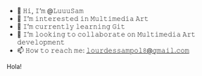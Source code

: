 - 👋 𝙷𝚒, 𝙸’𝚖 @𝙻𝚞𝚞𝚞𝚂𝚊𝚖
- 👀 𝙸’𝚖 𝚒𝚗𝚝𝚎𝚛𝚎𝚜𝚝𝚎𝚍 𝚒𝚗 𝙼𝚞𝚕𝚝𝚒𝚖𝚎𝚍𝚒𝚊 𝙰𝚛𝚝
- 🌱 𝙸’𝚖 𝚌𝚞𝚛𝚛𝚎𝚗𝚝𝚕𝚢 𝚕𝚎𝚊𝚛𝚗𝚒𝚗𝚐 𝙶𝚒𝚝
- 💞️ 𝙸’𝚖 𝚕𝚘𝚘𝚔𝚒𝚗𝚐 𝚝𝚘 𝚌𝚘𝚕𝚕𝚊𝚋𝚘𝚛𝚊𝚝𝚎 𝚘𝚗 𝙼𝚞𝚕𝚝𝚒𝚖𝚎𝚍𝚒𝚊 𝙰𝚛𝚝 𝚍𝚎𝚟𝚎𝚕𝚘𝚙𝚖𝚎𝚗𝚝
- 📫 𝙷𝚘𝚠 𝚝𝚘 𝚛𝚎𝚊𝚌𝚑 𝚖𝚎: 𝚕𝚘𝚞𝚛𝚍𝚎𝚜𝚜𝚊𝚖𝚙𝚘𝚕𝟾@𝚐𝚖𝚊𝚒𝚕.𝚌𝚘𝚖


Hola!

<!---
LuuuSam/LuuuSam is a ✨ special ✨ repository because its `README.md` (this file) appears on your GitHub profile.
You can click the Preview link to take a look at your changes.
--->
